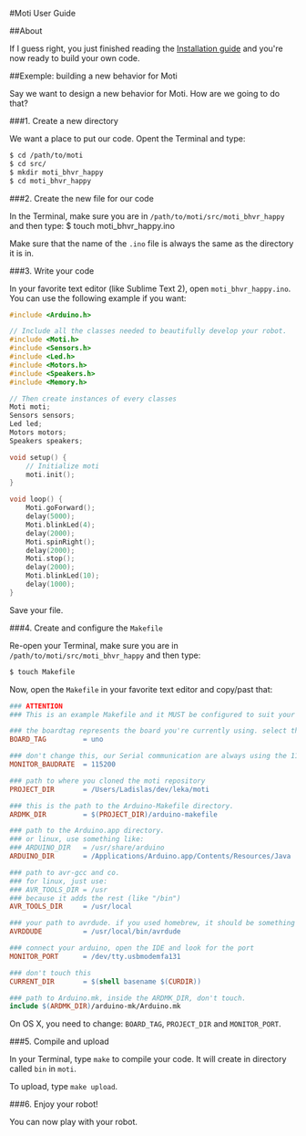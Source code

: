 #Moti User Guide

##About

If I guess right, you just finished reading the [Installation guide](./INSTALL.md) and you're now ready to build your own code.


##Exemple: building a new behavior for Moti

Say we want to design a new behavior for Moti. How are we going to do that?

###1. Create a new directory

We want a place to put our code. Opent the Terminal and type:

```Bash
$ cd /path/to/moti
$ cd src/
$ mkdir moti_bhvr_happy
$ cd moti_bhvr_happy
```


###2. Create the new file for our code

In the Terminal, make sure you are in `/path/to/moti/src/moti_bhvr_happy` and then type:
	$ touch moti_bhvr_happy.ino

Make sure that the name of the `.ino` file is always the same as the directory it is in.

###3. Write your code

In your favorite text editor (like Sublime Text 2), open `moti_bhvr_happy.ino`. You can use the following example if you want:

``` C++
#include <Arduino.h>

// Include all the classes needed to beautifully develop your robot.
#include <Moti.h>
#include <Sensors.h>
#include <Led.h>
#include <Motors.h>
#include <Speakers.h>
#include <Memory.h>

// Then create instances of every classes
Moti moti;
Sensors sensors;
Led led;
Motors motors;
Speakers speakers;

void setup() {
	// Initialize moti
	moti.init();
}

void loop() {
	Moti.goForward();
	delay(5000);
	Moti.blinkLed(4);
	delay(2000);
	Moti.spinRight();
	delay(2000);
	Moti.stop();
	delay(2000);
	Moti.blinkLed(10);
	delay(1000);
}
```

Save your file.

###4. Create and configure the `Makefile`

Re-open your Terminal, make sure you are in `/path/to/moti/src/moti_bhvr_happy` and then type:

```Bash
$ touch Makefile
```

Now, open the `Makefile` in your favorite text editor and copy/past that:

```Makefile
### ATTENTION
### This is an example Makefile and it MUST be configured to suit your needs.

### the boardtag represents the board you're currently using. select the right one (uno, mega2560, etc.)
BOARD_TAG         = uno

### don't change this, our Serial communication are always using the 115200 baudrate
MONITOR_BAUDRATE  = 115200

### path to where you cloned the moti repository
PROJECT_DIR       = /Users/Ladislas/dev/leka/moti

### this is the path to the Arduino-Makefile directory.
ARDMK_DIR         = $(PROJECT_DIR)/arduino-makefile

### path to the Arduino.app directory.
### or linux, use something like:
### ARDUINO_DIR   = /usr/share/arduino
ARDUINO_DIR       = /Applications/Arduino.app/Contents/Resources/Java

### path to avr-gcc and co.
### for linux, just use:
### AVR_TOOLS_DIR = /usr
### because it adds the rest (like "/bin")
AVR_TOOLS_DIR     = /usr/local

### your path to avrdude. if you used homebrew, it should be something like that
AVRDDUDE          = /usr/local/bin/avrdude

### connect your arduino, open the IDE and look for the port
MONITOR_PORT      = /dev/tty.usbmodemfa131

### don't touch this
CURRENT_DIR       = $(shell basename $(CURDIR))

### path to Arduino.mk, inside the ARDMK_DIR, don't touch.
include $(ARDMK_DIR)/arduino-mk/Arduino.mk
```

On OS X, you need to change: `BOARD_TAG`, `PROJECT_DIR` and `MONITOR_PORT`.

###5. Compile and upload

In your Terminal, type `make` to compile your code. It will create in directory called `bin` in `moti`.

To upload, type `make upload`.

###6. Enjoy your robot!

You can now play with your robot.
